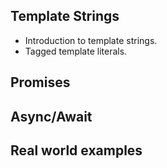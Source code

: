 ## Template Strings

-   Introduction to template strings.
-   Tagged template literals.

## Promises

## Async/Await

## Real world examples
